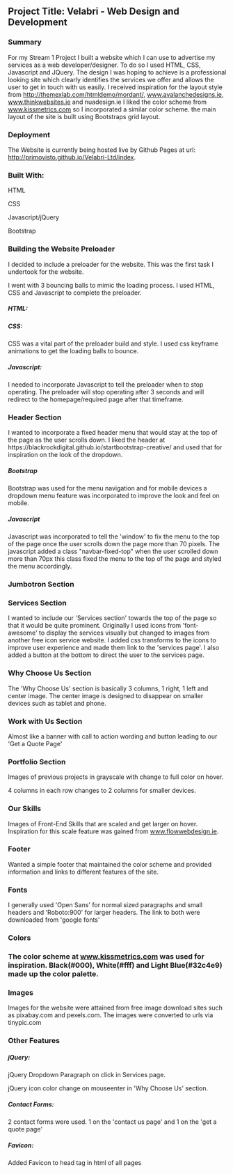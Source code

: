 <h2>Project Title: Velabri - Web Design and Development</h2>

<h3>Summary</h3>

For my Stream 1 Project I  built a website which I can use to advertise my services as a web developer/designer. To do so I used HTML, CSS, Javascript and JQuery. The design I was hoping to achieve is a professional looking site which clearly identifies the services we offer and allows the user to get in touch with us easily. I received inspiration for the layout style from http://themexlab.com/htmldemo/mordant/, www.avalanchedesigns.ie, www.thinkwebsites.ie and nuadesign.ie I liked the color scheme from www.kissmetrics.com so I incorporated a similar color scheme. the main layout of the site is built using Bootstraps grid layout.


<h3>Deployment</h3>

The Website is currently being hosted live by Github Pages at url: http://primovisto.github.io/Velabri-Ltd/index.


<h3>Built With:</h3>

HTML

CSS

Javascript/jQuery

Bootstrap



<h3>Building the Website Preloader</h3>
I decided to include a preloader for the website. This was the first task I undertook for the website.

I went with 3 bouncing balls to mimic the loading process. I used HTML, CSS and Javascript to complete the preloader.

<h5>HTML:</h5>


<h5>CSS:</h5>
CSS was a vital part of the preloader build and style. I used css keyframe animations to get the loading balls to bounce.

<h5>Javascript:</h5>
I needed to incorporate Javascript to tell the preloader when to stop operating. The preloader will stop operating after 3 seconds and will redirect to the homepage/required page after that timeframe.



<h3>Header Section</h3>
I wanted to incorporate a fixed header menu that would stay at the top of the page as the user scrolls down. I liked the header at https://blackrockdigital.github.io/startbootstrap-creative/ and used that for inspiration on the look of the dropdown. 

<h5>Bootstrap</h5>

Bootstrap was used for the menu navigation and for mobile devices a dropdown menu feature was incorporated to improve the look and feel on mobile.


<h5>Javascript</h5>
Javascript was incorporated to tell the 'window' to fix the menu to the top of the page once the user scrolls down the page more than 70 pixels. The javascript added a class "navbar-fixed-top" when the user scrolled down more than 70px this class fixed the menu to the top of the page and styled the menu accordingly.



<h3>Jumbotron Section</h3>


<h3>Services Section</h3>

I wanted to include our 'Services section' towards the top of the page so that it would be quite prominent. Originally I used icons from 'font-awesome' to display the services visually but changed to images from another free icon service website. I added css transforms to the icons to improve user experience and made them link to the 'services page'. I also added a button at the bottom to direct the user to the services page.


<h3>Why Choose Us Section</h3>

The 'Why Choose Us' section is basically 3 columns, 1 right, 1 left and center image. The center image is designed to disappear on smaller devices such as tablet and phone.



<h3>Work with Us Section</h3>

Almost like a banner with call to action wording and button leading to our 'Get a Quote Page'


<h3>Portfolio Section</h3>

Images of previous projects in grayscale with change to full color on hover.

4 columns in each row changes to 2 columns for smaller devices.


<h3>Our Skills</h3>

Images of Front-End Skills that are scaled and get larger on hover. Inspiration for this scale feature was gained from www.flowwebdesign.ie.


<h3>Footer</h3>

Wanted a simple footer that maintained the color scheme and provided information and links to different features of the site.


<h3>Fonts</h3>

I generally used 'Open Sans' for normal sized paragraphs and small headers and 'Roboto:900' for larger headers. The link to both were downloaded from 'google fonts'

<h3>Colors<h3>

The color scheme at www.kissmetrics.com was used for inspiration. Black(#000), White(#fff) and Light Blue(#32c4e9) made up the color palette.


<h3>Images</h3>
Images for the website were attained from free image download sites such as pixabay.com and pexels.com.
The images were converted to urls via tinypic.com



<h3>Other Features</h3>

<h5>jQuery:</h5>

jQuery Dropdown Paragraph on click in Services page.

jQuery icon color change on mouseenter in 'Why Choose Us' section.

<h5>Contact Forms:</h5>

2 contact forms were used. 1 on the 'contact us page' and 1 on the 'get a quote page' 

<h5>Favicon:</h5>

Added Favicon to head tag in html of all pages


 